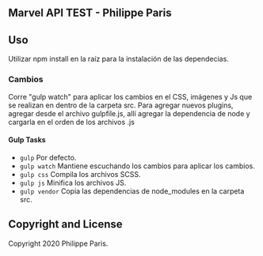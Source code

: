 ## Marvel API TEST - Philippe Paris

## Uso

Utilizar npm install en la raíz para la instalación de las dependecias.

### Cambios

Corre "gulp watch" para aplicar los cambios en el CSS, imágenes y Js que se realizan en dentro de la carpeta src.
Para agregar nuevos plugins, agregar desde el archivo gulpfile.js, allí agregar la dependencia de node y cargarla en el orden de los archivos .js

#### Gulp Tasks

- `gulp` Por defecto.
- `gulp watch` Mantiene escuchando los cambios para aplicar los cambios.
- `gulp css` Compila los archivos SCSS.
- `gulp js` Minifica los archivos JS.
- `gulp vendor` Copia las dependencias de node_modules en la carpeta src.

## Copyright and License

Copyright 2020 Philippe Paris.